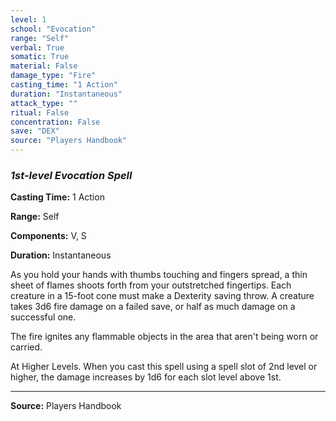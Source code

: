 ```yaml
---
level: 1
school: "Evocation"
range: "Self"
verbal: True
somatic: True
material: False
damage_type: "Fire"
casting_time: "1 Action"
duration: "Instantaneous"
attack_type: ""
ritual: False
concentration: False
save: "DEX"
source: "Players Handbook"
---
```


### *1st-level Evocation Spell*

**Casting Time:** 1 Action

**Range:** Self

**Components:** V, S

**Duration:** Instantaneous

As you hold your hands with thumbs touching and fingers spread, a thin sheet of flames shoots forth from your outstretched fingertips. Each creature in a 15-foot cone must make a Dexterity saving throw. A creature takes 3d6 fire damage on a failed save, or half as much damage on a successful one.
 
 The fire ignites any flammable objects in the area that aren't being worn or carried.
 
 At Higher Levels. When you cast this spell using a spell slot of 2nd level or higher, the damage increases by 1d6 for each slot level above 1st.

---
**Source:** Players Handbook
